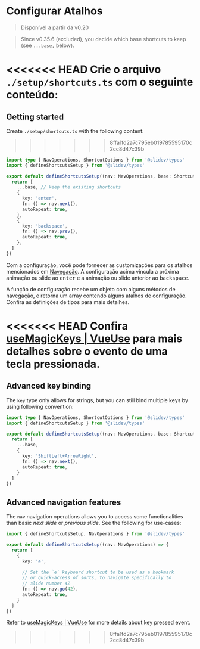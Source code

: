 # Configurar Atalhos

> Disponível a partir da v0.20

> Since v0.35.6 (excluded), you decide which base shortcuts to keep (see `...base,` below).

<Environment type="client" />

<<<<<<< HEAD
Crie o arquivo `./setup/shortcuts.ts` com o seguinte conteúdo:
=======
## Getting started

Create `./setup/shortcuts.ts` with the following content:
>>>>>>> 8ffa1fd2a7c795eb019785595170c2cc8d47c39b

```ts
import type { NavOperations, ShortcutOptions } from '@slidev/types'
import { defineShortcutsSetup } from '@slidev/types'

export default defineShortcutsSetup((nav: NavOperations, base: ShortcutOptions[]) => {
  return [
    ...base, // keep the existing shortcuts
    {
      key: 'enter',
      fn: () => nav.next(),
      autoRepeat: true,
    },
    {
      key: 'backspace',
      fn: () => nav.prev(),
      autoRepeat: true,
    },
  ]
})
```

Com a configuração, você pode fornecer as customizações para os atalhos mencionados em [Navegação](/guide/navigation#barra-de-navegacao). A configuração acima vincula a próxima animação ou slide ao <kbd>enter</kbd> e a animação ou slide anterior ao <kbd>backspace</kbd>.

A função de configuração recebe um objeto com alguns métodos de navegação, e retorna um array contendo alguns atalhos de configuração. Confira as definições de tipos para mais detalhes.

<<<<<<< HEAD
Confira [useMagicKeys | VueUse](https://vueuse.org/core/useMagicKeys/) para mais detalhes sobre o evento de uma tecla pressionada.
=======
## Advanced key binding

The `key` type only allows for strings, but you can still bind multiple keys by using following convention:

```ts
import type { NavOperations, ShortcutOptions } from '@slidev/types'
import { defineShortcutsSetup } from '@slidev/types'

export default defineShortcutsSetup((nav: NavOperations, base: ShortcutOptions[]) => {
  return [
    ...base,
    {
      key: 'ShiftLeft+ArrowRight',
      fn: () => nav.next(),
      autoRepeat: true,
    }
  ]
})
```

## Advanced navigation features

The `nav` navigation operations allows you to access some functionalities than basic _next slide_ or _previous slide_. See the following for use-cases:

```ts
import { defineShortcutsSetup, NavOperations } from '@slidev/types'

export default defineShortcutsSetup((nav: NavOperations) => {
  return [
    {
      key: 'e',
      
      // Set the `e` keyboard shortcut to be used as a bookmark
      // or quick-access of sorts, to navigate specifically to
      // slide number 42
      fn: () => nav.go(42),
      autoRepeat: true,
    }
  ]
})
```

Refer to [useMagicKeys | VueUse](https://vueuse.org/core/useMagicKeys/) for more details about key pressed event.
>>>>>>> 8ffa1fd2a7c795eb019785595170c2cc8d47c39b
